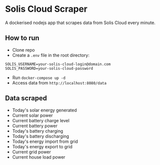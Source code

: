 # Solis Cloud Scraper

A dockerised nodejs app that scrapes data from Solis Cloud every minute.

## How to run

- Clone repo
- Create a `.env` file in the root directory:

```
SOLIS_USERNAME=your-solis-cloud-login@domain.com
SOLIS_PASSWORD=your-solis-cloud-password
```

- Run `docker-compose up -d`
- Access data from `http://localhost:8080/data`

## Data scraped

* Today's solar energy generated
* Current solar power
* Current battery charge level
* Current battery power
* Today's battery charging
* Today's battery discharging
* Today's energy import from grid
* Today's energy export to grid
* Current grid power
* Current house load power
